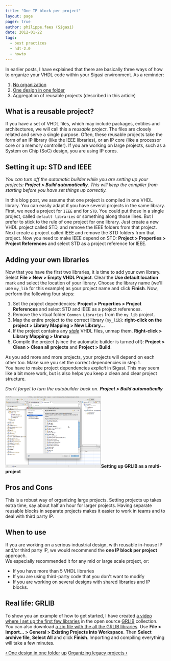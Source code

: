 ```yaml
---
title: "One IP block per project"
layout: page 
pager: true
author: philippe.faes (Sigasi)
date: 2012-01-22
tags: 
  - best practices
  - hdt-2.0
  - howto
---
```

<div class="content">
<p>In earlier posts, I have explained that there are basically three ways of how to organize your <span class="caps">VHDL</span> code within your Sigasi environment. As a reminder: </p>	<ol><li><a href="/content/how-organize-your-vhdl-hardware-projects-sigasi">No organization</a></li>		<li><a href="/content/organizing-vhdl-project-one-design-one-folder">One design in one folder</a></li>		<li>Aggregation of reusable projects  (described in this article)</li>	</ol><h2>What is a reusable project?</h2>	<p>If you have a set of <span class="caps">VHDL</span> files, which may include packages, entities and architectures, we will call this a <em>reusable project</em>. The files are closely related and serve a single purpose. Often, these reusable projects take the form of an IP library (like the <span class="caps">IEEE</span> libraries), or an IP core (like a processor core or a memory controller). If you are working on large projects, such as a System on Chip (SoC) design, you are using IP cores.</p>	<h2>Setting it up: <span class="caps">STD</span> and <span class="caps">IEEE</span> </h2>	<p><em>You can turn off the automatic builder while you are setting up your projects: <strong>Project &gt; Build automatically</strong>. This will keep the compiler from starting before you have set things up correctly.</em></p>	<p>In this blog post, we assume that one project is compiled in one <span class="caps">VHDL</span> library. You can easily adapt if you have several projects in the same library. <br/>First, we need a project for <code>IEEE</code> and for <code>STD</code>. You could put those in a single project, called <code>default libraries</code> or something along those lines. But I prefer to stick to the rule of one project for one library. Just create a new <span class="caps">VHDL</span> project called <span class="caps">STD</span>, and remove the <span class="caps">IEEE</span> folders from that project. Next create a project called <span class="caps">IEEE</span> and remove the <span class="caps">STD</span> folders from that project. Now you need to make <span class="caps">IEEE</span> depend on <span class="caps">STD</span>: <strong>Project &gt; Properties &gt; Project References</strong> and select <span class="caps">STD</span> as a project reference for <span class="caps">IEEE</span>.</p>	<h2>Adding your own libraries</h2>	<p>Now that you have the first two libraries, it is time to add your own library. Select <strong>File &gt; New &gt; Empty <span class="caps">VHDL</span> Project</strong>. Clear the <strong>Use default location</strong> mark and select the location of your library. Choose the library name (we'll use <code>my_lib</code> for this example) as your project name and click <strong>Finish</strong>. Now, perform the following four steps:</p>	<ol><li>Set the project dependencies: <strong>Project &gt; Properties &gt; Project References</strong> and select <span class="caps">STD</span> and <span class="caps">IEEE</span> as a project references.</li>		<li>Remove the virtual folder <code>Common Libraries</code> from the <code>my_lib</code> project.</li>		<li>Map the entire project to the correct library (<code>my_lib</code>): <strong>right-click on the project &gt; Library Mapping &gt; New Library&#8230;</strong></li>		<li>If the project contains any <a href="http://www.sigasi.com/faq/junk-files"><em>stale</em></a> <span class="caps">VHDL</span> files, unmap them. <strong>Right-click &gt; Library Mapping &gt; Unmap</strong></li>		<li>Compile the project (since the automatic builder is turned off): <strong>Project &gt; Clean &gt; Clean all projects</strong> and <strong>Project &gt; Build</strong>.</li>	</ol><p>As you add more and more projects, your projects will depend on each other too. Make sure you set the correct dependencies in step 1.<br/>You have to make project dependencies <em>explicit</em> in Sigasi. This may seem like a bit more work, but is also helps you keep a clean and clear project structure. </p>	<p><em>Don't forget to turn the autobuilder back on. <strong>Project &gt; Build automatically</strong></em></p>	<p><span class="inline inline-right"><img src="images/multi-project.png" alt="Setting up GRLIB as a multi-project" title="Setting up GRLIB as a multi-project" class="image image-img_assist_custom-300x225 " width="300" height="225"/><span class="caption" style="width: 298px;"><strong>Setting up <span class="caps">GRLIB</span> as a multi-project</strong></span></span></p>	<h2>Pros and Cons</h2>	<p>This is a robust way of organizing large projects. Setting projects up takes extra time, say about half an hour for larger projects. Having separate reusable blocks in separate projects makes it easier to work in teams and to deal with third party IP.</p>	<h2>When to use</h2>	<p>If you are working on a serious industrial design, with reusable in-house IP and/or third party IP, we would recommend the <strong>one IP block per project</strong> approach.<br/>We especially recommended it for any mid or large scale project, or:	</p><ul><li>If you have more than 5 <span class="caps">VHDL</span> libraries</li>		<li>If you are using third-party code that you don't want to modify</li>		<li>If you are working on several designs with shared libraries and IP blocks.</li>	</ul><h2>Real life: <span class="caps">GRLIB</span></h2>	<p>To show you an example of how to get started, I have created <a href="/screencast/organizing-grlib-one-project-library">a video where I set up the first few libraries</a> in the open source <a href="http://www.gaisler.com/" class="elf-external elf-icon"><span class="caps">GRLIB</span></a> collection. <br/>You can also download <a href="/sites/www.sigasi.com/files/grlib-gpl-1.1.0-b4113-sigasi.zip" title="and a few of its example designs">a zip file with the all the <span class="caps">GRLIB</span> libraries</a>. Use <strong>File &gt; Import&#8230; &gt; General &gt; Existing Projects into Workspace</strong>. Then <strong>Select archive file</strong>, <strong>Select All</strong> and click <strong>Finish</strong>. Importing and compiling everything will take a few minutes.<br/></p>  <div id="book-navigation-1518" class="book-navigation">            <div class="page-links clear-block">              <a href="/content/one-design-one-folder" class="page-previous" title="Go to previous page">&#8249; One design in one folder</a>                    <a href="/content/setting-project" class="page-up" title="Go to parent page">up</a>                    <a href="/content/organizing-legacy-projects" class="page-next" title="Go to next page">Organizing legacy projects &#8250;</a>          </div>      </div>  </div>

